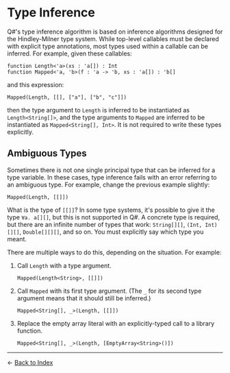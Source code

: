 # Type Inference

Q#'s type inference algorithm is based on inference algorithms designed for the Hindley-Milner type system.
While top-level callables must be declared with explicit type annotations, most types used within a callable can be inferred.
For example, given these callables:

```qsharp
function Length<'a>(xs : 'a[]) : Int
function Mapped<'a, 'b>(f : 'a -> 'b, xs : 'a[]) : 'b[]
```

and this expression:

```qsharp
Mapped(Length, [[], ["a"], ["b", "c"]])
```

then the type argument to `Length` is inferred to be instantiated as `Length<String[]>`, and the type arguments to `Mapped` are inferred to be instantiated as `Mapped<String[], Int>`.
It is not required to write these types explicitly.

## Ambiguous Types

Sometimes there is not one single principal type that can be inferred for a type variable.
In these cases, type inference fails with an error referring to an ambiguous type.
For example, change the previous example slightly:

```qsharp
Mapped(Length, [[]])
```

What is the type of `[[]]`?
In some type systems, it's possible to give it the type `∀a. a[][]`, but this is not supported in Q#.
A concrete type is required, but there are an infinite number of types that work: `String[][]`, `(Int, Int)[][]`, `Double[][][]`, and so on.
You must explicitly say which type you meant.

There are multiple ways to do this, depending on the situation.
For example:

1. Call `Length` with a type argument.

   ```qsharp
   Mapped(Length<String>, [[]])
   ```

2. Call `Mapped` with its first type argument.
   (The `_` for its second type argument means that it should still be inferred.)

   ```qsharp
   Mapped<String[], _>(Length, [[]])
   ```

3. Replace the empty array literal with an explicitly-typed call to a library function.

   ```qsharp
   Mapped<String[], _>(Length, [EmptyArray<String>()])
   ```

---

← [Back to Index](https://github.com/microsoft/qsharp-language/tree/main/Specifications/Language#index)
